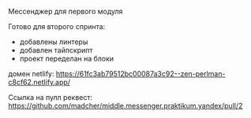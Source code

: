
Мессенджер для первого модуля

Готово для второго спринта:
- добавлены линтеры
- добавлен тайпскрипт
- проект переделан на блоки

домен netlify: https://61fc3ab79512bc00087a3c92--zen-perlman-c8cf62.netlify.app/

Ссылка на пулл реквест: https://github.com/madcher/middle.messenger.praktikum.yandex/pull/2

